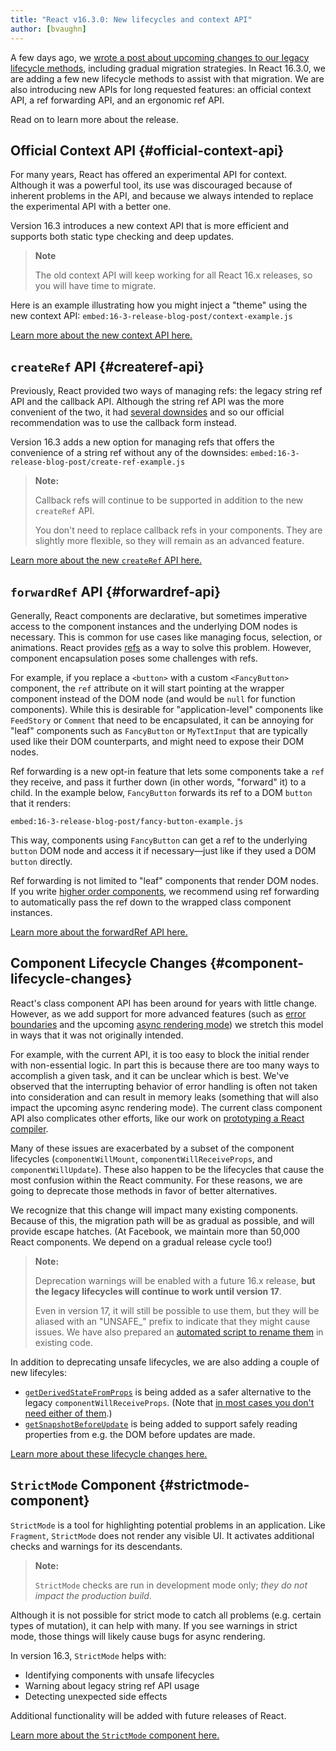 ```yaml
---
title: "React v16.3.0: New lifecycles and context API"
author: [bvaughn]
---
```


A few days ago, we [wrote a post about upcoming changes to our legacy lifecycle methods](/blog/2018/03/27/update-on-async-rendering.html), including gradual migration strategies. In React 16.3.0, we are adding a few new lifecycle methods to assist with that migration. We are also introducing new APIs for long requested features: an official context API, a ref forwarding API, and an ergonomic ref API.

Read on to learn more about the release.

## Official Context API {#official-context-api}

For many years, React has offered an experimental API for context. Although it was a powerful tool, its use was discouraged because of inherent problems in the API, and because we always intended to replace the experimental API with a better one.

Version 16.3 introduces a new context API that is more efficient and supports both static type checking and deep updates.

> **Note**
>
> The old context API will keep working for all React 16.x releases, so you will have time to migrate.

Here is an example illustrating how you might inject a "theme" using the new context API:
`embed:16-3-release-blog-post/context-example.js`

[Learn more about the new context API here.](/docs/context.html)

## `createRef` API {#createref-api}

Previously, React provided two ways of managing refs: the legacy string ref API and the callback API. Although the string ref API was the more convenient of the two, it had [several downsides](https://github.com/facebook/react/issues/1373) and so our official recommendation was to use the callback form instead.

Version 16.3 adds a new option for managing refs that offers the convenience of a string ref without any of the downsides:
`embed:16-3-release-blog-post/create-ref-example.js`

> **Note:**
>
> Callback refs will continue to be supported in addition to the new `createRef` API.
>
> You don't need to replace callback refs in your components. They are slightly more flexible, so they will remain as an advanced feature.

[Learn more about the new `createRef` API here.](/docs/refs-and-the-dom.html)

## `forwardRef` API {#forwardref-api}

Generally, React components are declarative, but sometimes imperative access to the component instances and the underlying DOM nodes is necessary. This is common for use cases like managing focus, selection, or animations. React provides [refs](/docs/refs-and-the-dom.html) as a way to solve this problem. However, component encapsulation poses some challenges with refs.

For example, if you replace a `<button>` with a custom `<FancyButton>` component, the `ref` attribute on it will start pointing at the wrapper component instead of the DOM node (and would be `null` for function components). While this is desirable for "application-level" components like `FeedStory` or `Comment` that need to be encapsulated, it can be annoying for "leaf" components such as `FancyButton` or `MyTextInput` that are typically used like their DOM counterparts, and might need to expose their DOM nodes.

Ref forwarding is a new opt-in feature that lets some components take a `ref` they receive, and pass it further down (in other words, "forward" it) to a child. In the example below, `FancyButton` forwards its ref to a DOM `button` that it renders:

`embed:16-3-release-blog-post/fancy-button-example.js`

This way, components using `FancyButton` can get a ref to the underlying `button` DOM node and access it if necessary—just like if they used a DOM `button` directly.

Ref forwarding is not limited to "leaf" components that render DOM nodes. If you write [higher order components](/docs/higher-order-components.html), we recommend using ref forwarding to automatically pass the ref down to the wrapped class component instances.

[Learn more about the forwardRef API here.](/docs/forwarding-refs.html)

## Component Lifecycle Changes {#component-lifecycle-changes}

React's class component API has been around for years with little change. However, as we add support for more advanced features (such as [error boundaries](/docs/react-component.html#componentdidcatch) and the upcoming [async rendering mode](/blog/2018/03/01/sneak-peek-beyond-react-16.html)) we stretch this model in ways that it was not originally intended.

For example, with the current API, it is too easy to block the initial render with non-essential logic. In part this is because there are too many ways to accomplish a given task, and it can be unclear which is best. We've observed that the interrupting behavior of error handling is often not taken into consideration and can result in memory leaks (something that will also impact the upcoming async rendering mode). The current class component API also complicates other efforts, like our work on [prototyping a React compiler](https://twitter.com/trueadm/status/944908776896978946).

Many of these issues are exacerbated by a subset of the component lifecycles (`componentWillMount`, `componentWillReceiveProps`, and `componentWillUpdate`). These also happen to be the lifecycles that cause the most confusion within the React community. For these reasons, we are going to deprecate those methods in favor of better alternatives.

We recognize that this change will impact many existing components. Because of this, the migration path will be as gradual as possible, and will provide escape hatches. (At Facebook, we maintain more than 50,000 React components. We depend on a gradual release cycle too!)

> **Note:**
>
> Deprecation warnings will be enabled with a future 16.x release, **but the legacy lifecycles will continue to work until version 17**.
>
> Even in version 17, it will still be possible to use them, but they will be aliased with an "UNSAFE_" prefix to indicate that they might cause issues. We have also prepared an [automated script to rename them](https://github.com/reactjs/react-codemod#rename-unsafe-lifecycles) in existing code.

In addition to deprecating unsafe lifecycles, we are also adding a couple of new lifecyles:
* [`getDerivedStateFromProps`](/docs/react-component.html#static-getderivedstatefromprops) is being added as a safer alternative to the legacy `componentWillReceiveProps`. (Note that [in most cases you don't need either of them](/blog/2018/06/07/you-probably-dont-need-derived-state.html).)
* [`getSnapshotBeforeUpdate`](/docs/react-component.html#getsnapshotbeforeupdate) is being added to support safely reading properties from e.g. the DOM before updates are made.

[Learn more about these lifecycle changes here.](/blog/2018/03/27/update-on-async-rendering.html)

## `StrictMode` Component {#strictmode-component}

`StrictMode` is a tool for highlighting potential problems in an application. Like `Fragment`, `StrictMode` does not render any visible UI. It activates additional checks and warnings for its descendants.

> **Note:**
>
> `StrictMode` checks are run in development mode only; _they do not impact the production build_.

Although it is not possible for strict mode to catch all problems (e.g. certain types of mutation), it can help with many. If you see warnings in strict mode, those things will likely cause bugs for async rendering.

In version 16.3, `StrictMode` helps with:
* Identifying components with unsafe lifecycles
* Warning about legacy string ref API usage
* Detecting unexpected side effects

Additional functionality will be added with future releases of React.

[Learn more about the `StrictMode` component here.](/docs/strict-mode.html)
